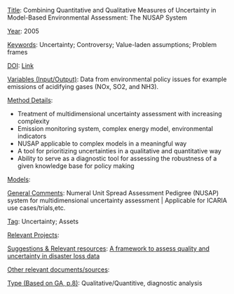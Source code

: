 <ins>Title</ins>: Combining Quantitative and Qualitative Measures of Uncertainty in Model-Based Environmental Assessment: The NUSAP System

<ins>Year</ins>: 2005

<ins>Keywords</ins>: Uncertainty; Controversy; Value-laden assumptions; Problem frames

<ins>DOI</ins>: [Link](https://doi.org/10.1111/j.1539-6924.2005.00604.x)

<ins>Variables (Input/Output)</ins>: Data from environmental policy issues for example emissions of acidifying gases (NOx, SO2, and NH3).

<ins>Method Details</ins>: 
* Treatment of multidimensional uncertainty assessment with increasing complexity
* Emission monitoring system, complex energy model, environmental indicators
* NUSAP applicable to complex models in a meaningful way
* A tool for prioritizing uncertainties in a qualitative and quantitative way
* Ability to serve as a diagnostic tool for assessing the robustness of a given knowledge base for policy making 

<ins>Models</ins>:

<ins>General Comments</ins>: Numeral Unit Spread Assessment Pedigree (NUSAP) system for multidimensional uncertainty assessment | Applicable for ICARIA use cases/trials,etc.

<ins>Tag</ins>: Uncertainty; Assets

<ins>Relevant Projects</ins>: 

<ins>Suggestions \& Relevant resources</ins>: [A framework to assess quality and uncertainty in disaster loss data](10.1007/s11069-016-2364-3)

<ins>Other relevant documents/sources</ins>: 

<ins>Type (Based on GA, p.8)</ins>: Qualitative/Quantitive, diagnostic analysis
